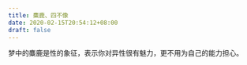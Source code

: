 ```yaml
---
title: 麋鹿、四不像
date: 2020-02-15T20:54:12+08:00
draft: false
---
```


梦中的麋鹿是性的象征，表示你对异性很有魅力，更不用为自己的能力担心。<br>
